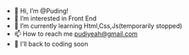 - 👋 Hi, I’m @Puding!
- 👀 I’m interested in Front End
- 🌱 I’m currently learning Html,Css,Js(temporarily stopped)
- 📫 How to reach me pudiyeah@gmail.com
- 🤧 I'll back to coding soon
<!---
Pudiyeah/Pudiyeah is a ✨ special ✨ repository because its `README.md` (this file) appears on your GitHub profile.
You can click the Preview link to take a look at your changes.
--->
